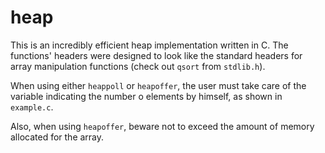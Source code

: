 heap
====

This is an incredibly efficient heap implementation written in C. The functions' headers were designed to look like the standard headers for array manipulation functions (check out `qsort` from `stdlib.h`).

When using either `heappoll` or `heapoffer`, the user must take care of the variable indicating the number o elements by himself, as shown in `example.c`.

Also, when using `heapoffer`, beware not to exceed the amount of memory allocated for the array.
